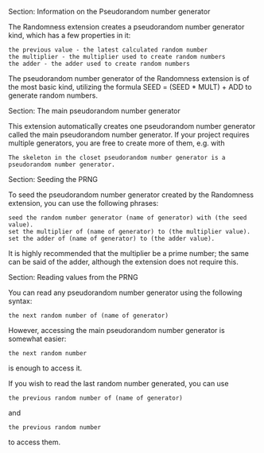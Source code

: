 Section: Information on the Pseudorandom number generator

The Randomness extension creates a pseudorandom number generator kind, which has a few properties in it:

	the previous value - the latest calculated random number
	the multiplier - the multiplier used to create random numbers
	the adder - the adder used to create random numbers

The pseudorandom number generator of the Randomness extension is of the most basic kind, utilizing the formula SEED = (SEED * MULT) + ADD to generate random numbers.

Section: The main pseudorandom number generator

This extension automatically creates one pseudorandom number generator called the main pseudorandom number generator. If your project requires multiple generators, you are free to create more of them, e.g. with

	The skeleton in the closet pseudorandom number generator is a pseudorandom number generator.

Section: Seeding the PRNG

To seed the pseudorandom number generator created by the Randomness extension, you can use the following phrases:

	seed the random number generator (name of generator) with (the seed value).
	set the multiplier of (name of generator) to (the multiplier value).
	set the adder of (name of generator) to (the adder value).

It is highly recommended that the multiplier be a prime number; the same can be said of the adder, although the extension does not require this.

Section: Reading values from the PRNG

You can read any pseudorandom number generator using the following syntax:

	the next random number of (name of generator)

However, accessing the main pseudorandom number generator is somewhat easier:

	the next random number

is enough to access it.

If you wish to read the last random number generated, you can use

	the previous random number of (name of generator)

and

	the previous random number

to access them.


